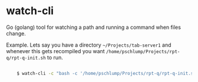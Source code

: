 # watch-cli

Go (golang) tool for watching a path and running a command when files change.

Example.   Lets say you have a directory `~/Projects/tab-server1` and whenever this gets recompiled
you want `/home/pschlump/Projects/rpt-q/rpt-q-init.sh` to run.

``` bash

	$ watch-cli -c "bash -c '/home/pschlump/Projects/rpt-q/rpt-q-init.sh" ~/Projects/tab-server1/ 

```
